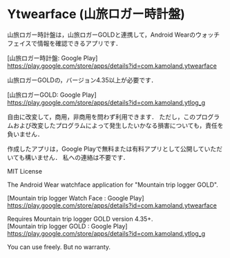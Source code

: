 # Ytwearface (山旅ロガー時計盤)
山旅ロガー時計盤は，山旅ロガーGOLDと連携して，Android Wearのウォッチフェイスで情報を確認できるアプリです．

[山旅ロガー時計盤: Google Play]  
https://play.google.com/store/apps/details?id=com.kamoland.ytwearface

山旅ロガーGOLDの，バージョン4.35以上が必要です．

[山旅ロガーGOLD: Google Play]  
https://play.google.com/store/apps/details?id=com.kamoland.ytlog_g

自由に改変して，商用，非商用を問わず利用できます．
ただし，このプログラムおよび改変したプログラムによって発生したいかなる損害についても，責任を負いません．

作成したアプリは，Google Playで無料または有料アプリとして公開していただいても構いません．
私への連絡は不要です．

MIT License

The Android Wear watchface application for "Mountain trip logger GOLD".

[Mountain trip logger Watch Face : Google Play]  
https://play.google.com/store/apps/details?id=com.kamoland.ytwearface

Requires Mountain trip logger GOLD version 4.35+.  
[Mountain trip logger GOLD : Google Play]  
https://play.google.com/store/apps/details?id=com.kamoland.ytlog_g

You can use freely. But no warranty.
